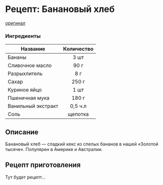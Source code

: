 # Рецепт: Банановый хлеб
[оригинал](https://eda.ru/recepty/vypechka-deserty/bananovyy-hleb-104302)

### Ингредиенты
| Название        	| Количество    |
| -------------   	|:-------------:|
| Бананы            | 3 шт 	        |
| Сливочное масло 	| 90 г 		    |
| Разрыхлитель	    | 8 г 		    |
| Сахар             | 250 г         |
| Куриное яйцо      | 1 шт          |
| Пшеничная мука    | 180 г         |
| Ванильный экстракт| 0,5 ч.л       |
| Соль              | щепотка       |

## Описание
Банановый хлеб — сладкий кекс из спелых бананов в нашей «Золотой тысяче». Популярен в Америке и Австралии.

## Рецепт приготовления
Тут будет рецепт...
